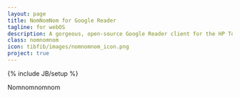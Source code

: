 ```yaml
---
layout: page
title: NomNomNom for Google Reader
tagline: for webOS
description: A gorgeous, open-source Google Reader client for the HP Touchpad.
class: nomnomnom
icon: tibfib/images/nomnomnom_icon.png
project: true
---
```

{% include JB/setup %}

Nomnomnomnom